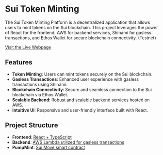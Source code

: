 # Sui Token Minting

The Sui Token Minting Platform is a decentralized application that allows users to mint tokens on the Sui blockchain. This project leverages the power of React for the frontend, AWS for backend services, Shinami for gasless transactions, and Ethos Wallet for secure blockchain connectivity. (Testnet)

[Visit the Live Webpage](https://samihmustafa.netlify.app/)

## Features

- **Token Minting**: Users can mint tokens securely on the Sui blockchain.
- **Gasless Transactions**: Enhanced user experience with gasless transactions using Shinami.
- **Blockchain Connectivity**: Secure and seamless connection to the Sui blockchain via Ethos Wallet.
- **Scalable Backend**: Robust and scalable backend services hosted on AWS.
- **Intuitive UI**: Responsive and user-friendly interface built with React.

## Project Structure

- **Frontend**: [React + TypeScript](./frontend)
- **Backend**: [AWS Lambda utilized for gasless transactions](./backend)
- **PumpMint**: [Sui Move smart contract](./pumpmint)

